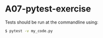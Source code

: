 # A07-pytest-exercise

Tests should be run at the commandline using:

```sh
$ pytest -v my_code.py
```
